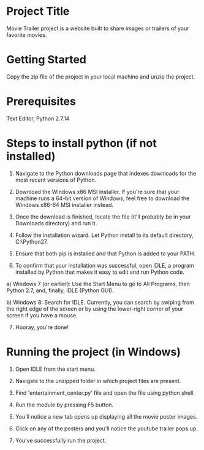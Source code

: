 # Project Title
Movie Trailer project is a website built to share images or trailers of your favorite movies.  

# Getting Started
Copy the zip file of the project in your local machine and unzip the project.

# Prerequisites
Text Editor, Python 2.7.14

# Steps to install python (if not installed)

1. Navigate to the Python downloads page that indexes downloads for the most recent versions of Python.

2. Download the Windows x86 MSI installer. If you're sure that your machine runs a 64-bit version of Windows, feel free to download the Windows x86-64 MSI installer instead.

3. Once the download is finished, locate the file (it'll probably be in your Downloads directory) and run it.

4. Follow the installation wizard. Let Python install to its default directory, C:\Python27\.

5. Ensure that both pip is installed and that Python is added to your PATH.

6. To confirm that your installation was successful, open IDLE, a program installed by Python that makes it easy to edit and run Python code.

a) Windows 7 (or earlier): Use the Start Menu to go to All Programs, then Python 2.7, and, finally, IDLE (Python GUI).

b) Windows 8: Search for IDLE. Currently, you can search by swiping from the right edge of the screen or by using the lower-right corner of your screen if you have a mouse.

7. Hooray, you're done!

# Running the project (in Windows)

1. Open IDLE from the start menu.

2. Navigate to the unzipped folder in which project files are present.

3. Find 'entertainment_center.py' file and open the file using python shell.

4. Run the module by pressing F5 button.

5. You'll notice a new tab opens up displaying all the movie poster images.

6. Click on any of the posters and you'll notice the youtube trailer pops up.

7. You've successfully run the project.  
